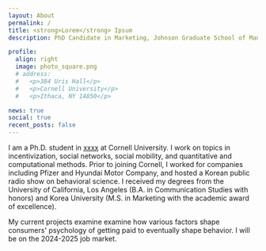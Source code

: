 ```yaml
---
layout: About
permalink: /
title: <strong>Lorem</strong> Ipsum
description: PhD Candidate in Marketing, Johnson Graduate School of Management, Cornell University

profile:
  align: right
  image: photo_square.png
  # address:
  #   <p>384 Uris Hall</p>
  #   <p>Cornell University</p>
  #   <p>Ithaca, NY 14850</p>

news: true
social: true
recent_posts: false
---
```


I am a Ph.D. student in [xxxx](https://sociology.cornell.edu/) at Cornell University. I work on topics in incentivization, social networks, social mobility, and quantitative and computational methods.
Prior to joining Cornell, I worked for companies including Pfizer and Hyundai Motor Company, and hosted a Korean public radio show on behavioral science. I received my degrees from the University of California, Los Angeles (B.A. in Communication Studies with honors) and Korea University (M.S. in Marketing with the academic award of excellence).

My current projects examine examine how various factors shape consumers' psychology of getting paid to eventually shape behavior. I will be on the 2024-2025 job market.

<!-- While my old blog from my graduate years is currently closed, previously uploaded posts can be found [here]({{ site.baseurl }}{% link blog/index.html %}). -->
